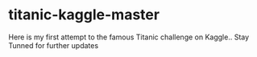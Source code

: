 # titanic-kaggle-master
Here is my first attempt to the famous Titanic challenge on Kaggle.. Stay Tunned for further updates
